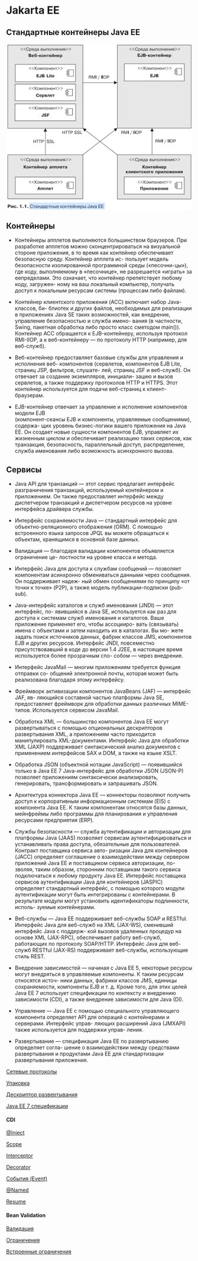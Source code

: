 # Jakarta EE

## Стандартные контейнеры Java EE

![jee_container](img/jee_container.png)

## Контейнеры

* Контейнеры апплетов выполняются большинством браузеров. При разработке 
апплетов можно сконцентрироваться на визуальной стороне приложения, в то 
время как контейнер обеспечивает безопасную среду. Контейнер апплета ис-
пользует модель безопасности изолированной программной среды («песочни-цы»), 
где коду, выполняемому в «песочнице», не разрешается «играть» за еепределами. 
Это означает, что контейнер препятствует любому коду, загружен-
ному на ваш локальный компьютер, получать доступ к локальным ресурсам
системы (процессам либо файлам).

* Контейнер клиентского приложения (ACC) включает набор Java-классов, би-
блиотек и других файлов, необходимых для реализации в приложениях Java SE
таких возможностей, как внедрение, управление безопасностью и служба имено-
вания (в частности, Swing, пакетная обработка либо просто класс сметодом main()).
Контейнер ACC обращается к EJB-контейнеру, используя протокол RMI-IIOP,
а к веб-контейнеру — по протоколу HTTP (например, для веб-служб).

* Веб-контейнер предоставляет базовые службы для управления и исполнения веб-
компонентов (сервлетов, компонентов EJB Lite, страниц JSP, фильтров, слушате-
лей, страниц JSF и веб-служб). Он отвечает за создание экземпляров, инициали-
зацию и вызов сервлетов, а также поддержку протоколов HTTP и HTTPS. Этот
контейнер используется для подачи веб-страниц к клиент-браузерам.

* EJB-контейнер отвечает за управление и исполнение компонентов модели EJB  
(компонент-сеансы EJB и компоненты, управляемые сообщениями), содержа-
щих уровень бизнес-логики вашего приложения на Java EE. Он создает новые
сущности компонентов EJB, управляет их жизненным циклом и обеспечивает
реализацию таких сервисов, как транзакция, безопасность, параллельный доступ,
распределение, служба именования либо возможность асинхронного вызова.

## Сервисы

* Java API для транзакций — этот сервис предлагает интерфейс разграничения
транзакций, используемый контейнером и приложением. Он также предоставляет 
интерфейс между диспетчером транзакций и диспетчером ресурсов на
уровне интерфейса драйвера службы.

* Интерфейс сохраняемости Java — стандартный интерфейс для объектно-реляционного
отображения (ORM). С помощью встроенного языка запросов
JPQL вы можете обращаться к объектам, хранящимся в основной базе данных.

* Валидация — благодаря валидации компонентов объявляется ограничение це-
лостности на уровне класса и метода.

* Интерфейс Java для доступа к службам сообщений — позволяет компонентам
асинхронно обмениваться данными через сообщения. Он поддерживает надеж-
ный обмен сообщениями по принципу «от точки к точке» (P2P), а также модель
публикации-подписки (pub-sub).

* Java-интерфейс каталогов и служб именования (JNDI) — этот интерфейс, по-
явившийся в Java SE, используется как раз для доступа к системам служб 
именования и каталогов. Ваше приложение применяет его, чтобы ассоцииро-
вать (связывать) имена с объектами и затем находить их в каталогах. Вы мо-
жете задать поиск источников данных, фабрик классов JMS, компонентов EJB
и других ресурсов. Интерфейс JNDI, повсеместно присутствовавший в коде
до версии 1.4 J2EE, в настоящее время используется более прозрачным спо-
собом — через внедрение.

* Интерфейс JavaMail — многим приложениям требуется функция отправки со-
общений электронной почты, которая может быть реализована благодаря этому
интерфейсу.

* Фреймворк активизации компонентов JavaBeans (JAF) — интерфейс JAF, яв-
ляющийся составной частью платформы Java SE, предоставляет фреймворк для
обработки данных различных MIME-типов. Используется сервисом JavaMail.

* Обработка XML — большинство компонентов Java EE могут развертываться
с помощью опциональных дескрипторов развертывания XML, а приложениям
часто приходится манипулировать XML-документами. Интерфейс Java для
обработки XML (JAXP) поддерживает синтаксический анализ документов
с применением интерфейсов SAX и DOM, а также на языке XSLT.

* Обработка JSON (объектной нотации JavaScript) — появившийся только в Java
EE 7 Java-интерфейс для обработки JSON (JSON-P) позволяет приложениям
синтаксически анализировать, генерировать, трансформировать и запрашивать
JSON.

* Архитектура коннектора Java EE — коннекторы позволяют получить доступ
к корпоративным информационным системам (EIS) с компонента Java EE.
К таким компонентам относятся базы данных, мейнфреймы либо программы
для планирования и управления ресурсами предприятия (ERP).

* Службы безопасности — служба аутентификации и авторизации для платформы
Java (JAAS) позволяет сервисам аутентифицироваться и устанавливать права
доступа, обязательные для пользователей. Контракт поставщика сервиса авто-
ризации Java для контейнеров (JACC) определяет соглашение о взаимодействии 
между сервером приложений Java EE и поставщиком сервиса авторизации, по-
зволяя, таким образом, сторонним поставщикам такого сервиса подключаться
к любому продукту Java EE. Интерфейс поставщика сервисов аутентификации
Java для контейнеров (JASPIC) определяет стандартный интерфейс, с помощью
которого модули аутентификации могут быть интегрированы с контейнерами.
В результате модули могут установить идентификаторы подлинности, исполь-
зуемые контейнерами.

* Веб-службы — Java EE поддерживает веб-службы SOAP и RESTful. Интерфейс
Java для веб-служб на XML (JAX-WS), сменивший интерфейс Java с поддерж-
кой вызовов удаленных процедур на основе XML (JAX-RPC), обеспечивает
работу веб-служб, работающих по протоколу SOAP/HTTP. Интерфейс Java для
веб-служб RESTful (JAX-RS) поддерживает веб-службы, использующие стиль
REST.

* Внедрение зависимостей — начиная с Java EE 5, некоторые ресурсы могут
внедряться в управляемые компоненты. К таким ресурсам относятся источ-
ники данных, фабрики классов JMS, единицы сохраняемости, компоненты
EJB и т. д. Кроме того, для этих целей Java EE 7 использует спецификации по
контексту и внедрению зависимости (CDI), а также внедрение зависимости
для Java (DI).

* Управление — Java EE с помощью специального управляющего компонента
определяет API для операций с контейнерами и серверами. Интерфейс управ-
ляющих расширений Java (JMXAPI) также используется для поддержки управ-
ления.

* Развертывание — спецификация Java EE по развертыванию определяет согла-
шение о взаимодействии между средствами развертывания и продуктами Java
EE для стандартизации развертывания приложения.

[Сетевые протоколы](mds/network_protocols.md)

[Упаковка](mds/packaging.md)

[Дескриптор развертывания](mds/deployment_descriptors.md)

[Java EE 7 спецификации](mds/java_ee7_specifications.md)

#### CDI
[@Inject](mds/cdi/inject.md)

[Scope](mds/cdi/scope.md)

[Interceptor](mds/cdi/interceptors.md)

[Decorator](mds/cdi/decorators.md)

[События (Event)](mds/cdi/event.md)

[@Named](mds/cdi/component_expression_language.md)

[Resume](mds/cdi/resume.md)

#### Bean Validation
[Валидация](mds/validation/validation.md)

[Ограничения](mds/validation/restrictions.md)

[Встроенные ограничения](mds/validation/build_restrictions.md)